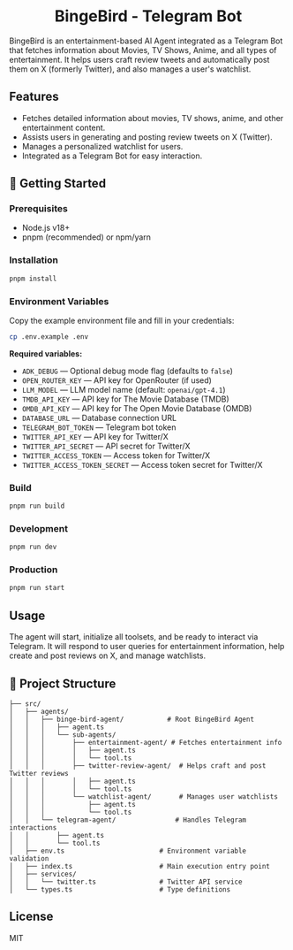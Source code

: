 
<div align="center">


# BingeBird - Telegram Bot

</div>

BingeBird is an entertainment-based AI Agent integrated as a Telegram Bot that fetches information about Movies, TV Shows, Anime, and all types of entertainment. It helps users craft review tweets and automatically post them on X (formerly Twitter), and also manages a user's watchlist.

## Features
- Fetches detailed information about movies, TV shows, anime, and other entertainment content.
- Assists users in generating and posting review tweets on X (Twitter).
- Manages a personalized watchlist for users.
- Integrated as a Telegram Bot for easy interaction.

## 🚀 Getting Started

### Prerequisites
- Node.js v18+
- pnpm (recommended) or npm/yarn

### Installation
```bash
pnpm install
```

### Environment Variables
Copy the example environment file and fill in your credentials:

```bash
cp .env.example .env
```

**Required variables:**

- `ADK_DEBUG` — Optional debug mode flag (defaults to `false`)
- `OPEN_ROUTER_KEY` — API key for OpenRouter (if used)
- `LLM_MODEL` — LLM model name (default: `openai/gpt-4.1`)
- `TMDB_API_KEY` — API key for The Movie Database (TMDB)
- `OMDB_API_KEY` — API key for The Open Movie Database (OMDB)
- `DATABASE_URL` — Database connection URL
- `TELEGRAM_BOT_TOKEN` — Telegram bot token
- `TWITTER_API_KEY` — API key for Twitter/X
- `TWITTER_API_SECRET` — API secret for Twitter/X
- `TWITTER_ACCESS_TOKEN` — Access token for Twitter/X
- `TWITTER_ACCESS_TOKEN_SECRET` — Access token secret for Twitter/X

### Build
```bash
pnpm run build
```

### Development
```bash
pnpm run dev
```

### Production
```bash
pnpm run start
```

## Usage
The agent will start, initialize all toolsets, and be ready to interact via Telegram. It will respond to user queries for entertainment information, help create and post reviews on X, and manage watchlists.

## 📁 Project Structure
```
├── src/
│   ├── agents/
│   │   ├── binge-bird-agent/           # Root BingeBird Agent
│   │   │   ├── agent.ts
│   │   │   └── sub-agents/
│   │   │       ├── entertainment-agent/ # Fetches entertainment info
│   │   │       │   ├── agent.ts
│   │   │       │   └── tool.ts
│   │   │       ├── twitter-review-agent/  # Helps craft and post Twitter reviews
│   │   │       │   ├── agent.ts
│   │   │       │   └── tool.ts
│   │   │       └── watchlist-agent/       # Manages user watchlists
│   │   │           ├── agent.ts
│   │   │           └── tool.ts
│   │   └── telegram-agent/               # Handles Telegram interactions
│   │       ├── agent.ts
│   │       └── tool.ts
│   ├── env.ts                        # Environment variable validation
│   ├── index.ts                      # Main execution entry point
│   ├── services/
│   │   └── twitter.ts                # Twitter API service
│   └── types.ts                      # Type definitions
```

## License
MIT
